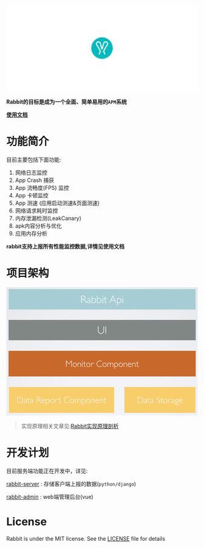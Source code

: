 
![pic1](documents/picture/rabbit-header.png)

**Rabbit的目标是成为一个全面、简单易用的`APM`系统**

**[使用文档](./documents/README.md)**

# 功能简介

目前主要包括下面功能:

1. 网络日志监控
2. App Crash 捕获
3. App 流畅度(FPS) 监控
4. App 卡顿监控
5. App 测速 (应用启动测速&页面测速)
6. 网络请求耗时监控
7. 内存泄漏检测(LeakCanary)
8. apk内容分析与优化
9. 应用内存分析

**rabbit支持上报所有性能监控数据,详情见使用文档**

# 项目架构

![](./documents/picture/rabbit-client-arc.png)

>实现原理相关文章见:[Rabbit实现原理剖析](https://github.com/SusionSuc/AdvancedAndroid/blob/master/Rabbit%E5%AE%9E%E7%8E%B0%E5%8E%9F%E7%90%86%E5%89%96%E6%9E%90/README.md)

# 开发计划

目前服务端功能正在开发中，详见:

[rabbit-server](https://github.com/SusionSuc/rabbit-server) : 存储客户端上报的数据(`python/django`)

[rabbit-admin](https://github.com/SusionSuc/rabbit-admin) : web端管理后台(vue)


# License

Rabbit is under the MIT license. See the [LICENSE](./LICENSE) file for details